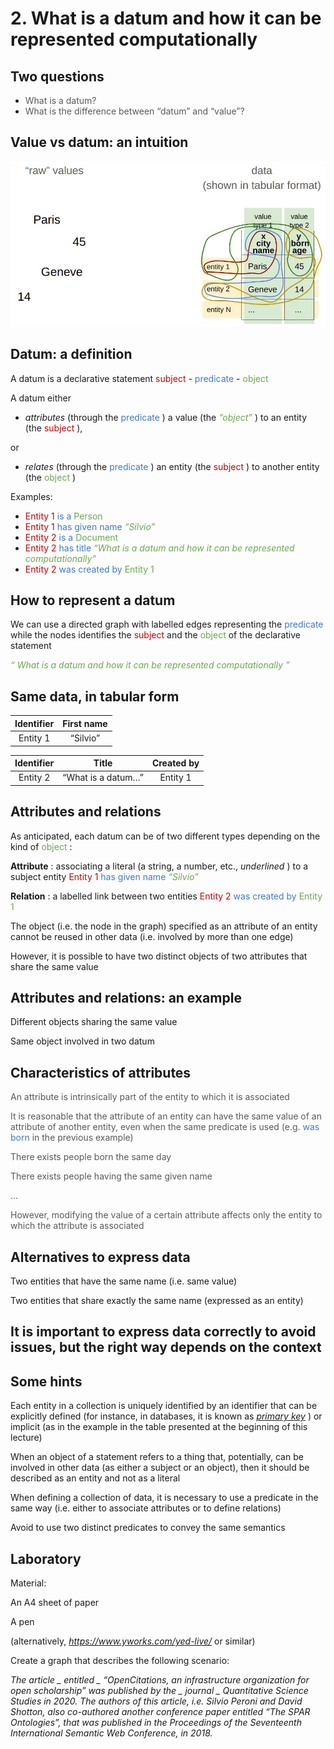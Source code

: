 # 2. What is a datum and how it can be represented computationally

## Two questions

- <span style="color:#595959">What is a datum?</span>
- <span style="color:#595959">What is the difference between “datum” and “value”?</span>

## Value vs datum: an intuition

![](assets/images/raw.jpg)

## Datum: a definition

A datum is a declarative statement  <span style="color:#CC0000">subject</span> \- <span style="color:#3C78D8">predicate</span> \- <span style="color:#6AA84F">object</span>

A datum either

- _attributes_  \(through the  <span style="color:#3C78D8">predicate</span> \) a value \(the  <span style="color:#6AA84F"> _“object”_ </span> \) to an entity \(the  <span style="color:#CC0000">subject</span> \)\, 

or

- _relates_  \(through the  <span style="color:#3C78D8">predicate</span> \) an entity \(the  <span style="color:#CC0000">subject</span> \) to another entity \(the  <span style="color:#6AA84F">object</span> \)

Examples:

- <span style="color:#CC0000">Entity 1</span>   <span style="color:#3C78D8">is a</span>   <span style="color:#6AA84F">Person</span>
- <span style="color:#CC0000">Entity 1</span>   <span style="color:#3C78D8">has given name</span>   <span style="color:#6AA84F"> _“Silvio”_ </span>
- <span style="color:#CC0000">Entity 2</span>   <span style="color:#3C78D8">is a</span>   <span style="color:#6AA84F">Document</span>
- <span style="color:#CC0000">Entity 2</span>   <span style="color:#3C78D8">has title</span>   <span style="color:#6AA84F"> _“What is a datum and how it can be represented computationally”_ </span>
- <span style="color:#CC0000">Entity 2</span>   <span style="color:#3C78D8">was created by</span>   <span style="color:#6AA84F">Entity 1</span>

## How to represent a datum

We can use a directed graph with labelled edges representing the  <span style="color:#3C78D8">predicate</span>  while the nodes identifies the  <span style="color:#CC0000">subject</span>  and the  <span style="color:#6AA84F">object</span>  of the declarative statement

<span style="color:#6AA84F"> _“_ </span>  <span style="color:#6AA84F"> _What is a datum and how it can be represented computationally_ </span>  <span style="color:#6AA84F"> _”_ </span>

## Same data, in tabular form

| Identifier | First name |
| :-: | :-: |
| Entity 1 | “Silvio” |

| Identifier | Title | Created by |
| :-: | :-: | :-: |
| Entity 2 | “What is a datum…”  | Entity 1 |

## Attributes and relations

As anticipated\, each datum can be of two different types depending on the kind of  <span style="color:#6AA84F">object</span> :

__Attribute__ : associating a literal \(a string\, a number\, etc\.\,  _underlined_ \) to a subject entity <span style="color:#CC0000">Entity 1</span>   <span style="color:#3C78D8">has given name</span>   <span style="color:#6AA84F"> _“Silvio”_ </span>

__Relation__ : a labelled link between two entities <span style="color:#CC0000">Entity 2</span>   <span style="color:#3C78D8">was created by</span>   <span style="color:#6AA84F">Entity 1</span>

The object \(i\.e\. the node in the graph\) specified as an attribute of an entity cannot be reused in other data \(i\.e\. involved by more than one edge\)

However\, it is possible to have two distinct objects of two attributes that share the same value

## Attributes and relations: an example

Different objects sharing the same value

Same object involved in two datum

## Characteristics of attributes

<span style="color:#595959">An attribute is </span>  <span style="color:#595959">intrinsically</span>  <span style="color:#595959"> part of the entity to which it is associated</span>

<span style="color:#595959">It is reasonable that the attribute of an entity can have the same value of an attribute of another entity\, even when the same predicate is used \(e\.g\. </span>  <span style="color:#3C78D8">was born</span>  <span style="color:#595959"> in the previous example\)</span>

<span style="color:#595959">There exists people born the same day</span>

<span style="color:#595959">There exists people having the same given name</span>

<span style="color:#595959">…</span>

<span style="color:#595959">However\, modifying the value of a certain attribute affects only the entity to which the attribute is associated</span>

## Alternatives to express data

Two entities that have the same name \(i\.e\. same value\)

Two entities that share exactly the same name \(expressed as an entity\)

## It is important to express data correctly to avoid issues, but the right way depends on the context

## Some hints

Each entity in a collection is uniquely identified by an identifier that can be explicitly defined \(for instance\, in databases\, it is known as  _[primary key](https://en.wikipedia.org/wiki/Primary_key)_ \) or implicit \(as in the example in the table presented at the beginning of this lecture\)

When an object of a statement refers to a thing that\, potentially\, can be involved in other data \(as either a subject or an object\)\, then it should be described as an entity and not as a literal

When defining a collection of data\, it is necessary to use a predicate in the same way \(i\.e\. either to associate attributes or to define relations\)

Avoid to use two distinct predicates to convey the same semantics

## Laboratory

Material:

An A4 sheet of paper

A pen

\(alternatively\,  _[https://www\.yworks\.com/yed\-live/](https://www.yworks.com/yed-live/)_  or similar\)

Create a graph that describes the following scenario:

_The article _  _entitled_  _ “OpenCitations\, an infrastructure organization for open scholarship” was published by the _  _journal_  _ Quantitative Science Studies in 2020\. The authors of this article\, i\.e\. Silvio Peroni and David Shotton\, also co\-authored another conference paper entitled “The SPAR Ontologies”\, that was published in the Proceedings of the Seventeenth International Semantic Web Conference\, in 2018\._
